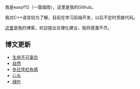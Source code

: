 我是easyf12（一蓑烟雨），这里是我的Github。

我对C++语言较为了解，目前在学习前端开发，以后不定时贡献代码。

[这里](https://easyf12.top)是我的博客。欢迎提出合理化建议，我将感激不尽。

## 博文更新
<!-- BLOG-POST-LIST:START -->
- [生命不可辜负](https://easyf12.top/posts/91587bdd/)
- [自然](https://easyf12.top/posts/bb85207c/)
- [冬日凭栏有感](https://easyf12.top/posts/292980b/)
- [心头](https://easyf12.top/posts/337eb1b1/)
- [绿叶](https://easyf12.top/posts/a9b56d26/)
<!-- BLOG-POST-LIST:END -->
